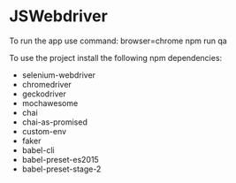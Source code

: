 # JSWebdriver
To run the app use command:  browser=chrome npm run qa

To use the project install the following npm dependencies:
* selenium-webdriver
* chromedriver
* geckodriver
* mochawesome
* chai
* chai-as-promised
* custom-env
* faker
* babel-cli
* babel-preset-es2015
* babel-preset-stage-2